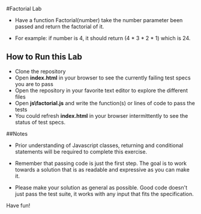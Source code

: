 #Factorial Lab
+ Have a function Factorial(number) take the number parameter been passed and return the factorial of it.

+ For example: if number is 4, it should return (4 * 3 * 2 * 1) which is 24.


## How to Run this Lab

+ Clone the repository
+ Open **index.html** in your browser to see the currently failing test specs you are to pass
+ Open the repository in your favorite text editor to explore the different files
+ Open **js\factorial.js** and write the function(s) or lines of code to pass the tests
+ You could refresh **index.html** in your browser intermittently to see the status of test specs.


##Notes

+ Prior understanding of Javascript classes, returning and conditional statements will be required to complete this exercise.

+ Remember that passing code is just the first step. The goal is to work towards a solution that is as readable and expressive as you can make
it.

+ Please make your solution as general as possible. Good code doesn't just pass the test suite, it works with any input that fits the specification.

Have fun!
